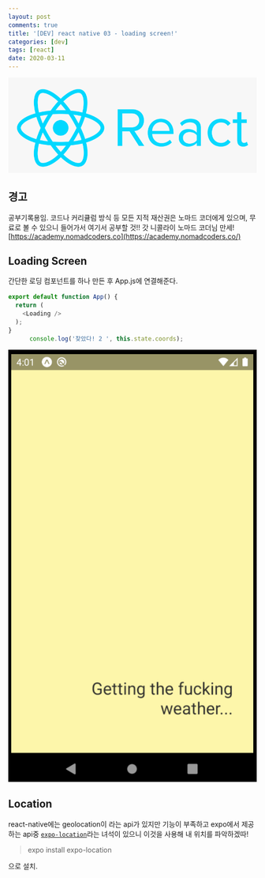 ```yaml
---
layout: post
comments: true
title: '[DEV] react native 03 - loading screen!'
categories: [dev]
tags: [react]
date: 2020-03-11
---
```

![headerimg](/assets/img/subcate/react.png)

## 경고
공부기록용임.
코드나 커리큘럼 방식 등 모든 지적 재산권은 노마드 코더에게 있으며,
무료로 볼 수 있으니 들어가서 여기서 공부할 것!!
갓 니콜라이 노마드 코더님 만세!
[https://academy.nomadcoders.co](https://academy.nomadcoders.co/)


## Loading Screen
간단한 로딩 컴포넌트를 하나 만든 후 App.js에 연결해준다.  
~~~javascript
export default function App() {
  return (
    <Loading />
  );
}
      console.log('찾았다! 2 ', this.state.coords);
~~~


![image](/assets/img/post/react_native/Screenshot_5.png)  


## Location  
react-native에는 geolocation이 라는 api가 있지만 기능이 부족하고 expo에서 제공하는 api중 [`expo-location`](https://docs.expo.io/versions/v36.0.0/sdk/location/)라는 녀석이 있으니 이것을 사용해 내 위치를 파악하겠따!

> expo install expo-location

으로 설치.

~~~javascript


~~~